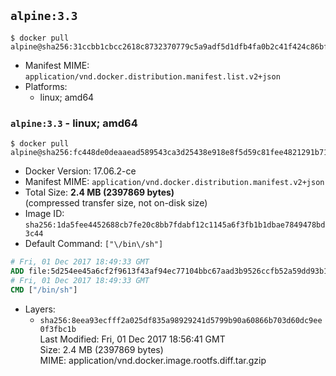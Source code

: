 ## `alpine:3.3`

```console
$ docker pull alpine@sha256:31ccbb1cbcc2618c8732370779c5a9adf5d1dfb4fa0b2c41f424c86bfa5fa99d
```

-	Manifest MIME: `application/vnd.docker.distribution.manifest.list.v2+json`
-	Platforms:
	-	linux; amd64

### `alpine:3.3` - linux; amd64

```console
$ docker pull alpine@sha256:fc448de0deaaead589543ca3d25438e918e8f5d59c81fee4821291b71e0e5c98
```

-	Docker Version: 17.06.2-ce
-	Manifest MIME: `application/vnd.docker.distribution.manifest.v2+json`
-	Total Size: **2.4 MB (2397869 bytes)**  
	(compressed transfer size, not on-disk size)
-	Image ID: `sha256:1da5fee4452688cb7fe20c8bb7fdabf12c1145a6f3fb1b1dbae7849478bd3c44`
-	Default Command: `["\/bin\/sh"]`

```dockerfile
# Fri, 01 Dec 2017 18:49:33 GMT
ADD file:5d254ee45a6cf2f9613f43af94ec77104bbc67aad3b9526ccfb52a59dd93b1e4 in / 
# Fri, 01 Dec 2017 18:49:33 GMT
CMD ["/bin/sh"]
```

-	Layers:
	-	`sha256:8eea93ecfff2a025df835a98929241d5799b90a60866b703d60dc9ee0f3fbc1b`  
		Last Modified: Fri, 01 Dec 2017 18:56:41 GMT  
		Size: 2.4 MB (2397869 bytes)  
		MIME: application/vnd.docker.image.rootfs.diff.tar.gzip
